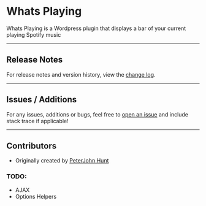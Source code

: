 # Whats Playing

Whats Playing is a Wordpress plugin that displays a bar of your current playing Spotify music

---

## Release Notes
For release notes and version history, view the [change log](https://github.com/peterjohnhunt/whats-playing/blob/master/changelog.md#change-log).

---

## Issues / Additions
For any issues, additions or bugs, feel free to [open an issue](https://github.com/peterjohnhunt/whats-playing/issues/new) and include stack trace if applicable!

---

## Contributors
* Originally created by [PeterJohn Hunt](https://peterjohnhunt.com)

### TODO:
* AJAX
* Options Helpers
